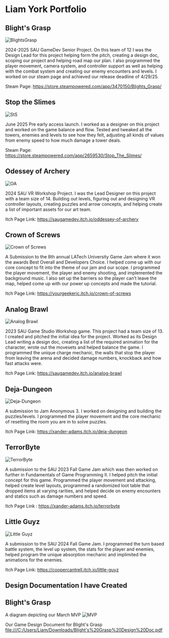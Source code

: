 # Liam York Portfolio 

## Blight's Grasp
![BlightsGrasp](BlightGrasp2.png)

2024-2025 SAU GameDev Senior Project. On this team of 12 I was the Design Lead for this project helping form the pitch, creating a design doc, scoping our project and helping road map our plan. I also programmed the player movement, camera system, and controller support as well as helping with the combat system and creating our enemy encounters and levels. I worked on our steam page and achieved our release deadline of 4/29/25. 

Steam Page: <https://store.steampowered.com/app/3470150/Blights_Grasp/>

## Stop the Slimes
![StS](Slime.png)

June 2025 Pre early access launch. I worked as a designer on this project and worked on the game balance and flow. Tested and tweaked all the towers, enemies and levels to see how they felt, adjusting all kinds of values from enemy speed to how much damage a tower deals. 

Steam Page: <https://store.steampowered.com/app/2659530/Stop_The_Slimes/>


## Odessey of Archery
![OA](Archery.png)

2024 SAU VR Workshop Project. I was the Lead Designer on this project with a team size of 14. Building out levels, figuring out and designing VR controller layouts, creating puzzles and arrow concepts, and helping create a list of important assets for our art team. 

Itch Page Link: <https://saugamedev.itch.io/oddessey-of-archery>





## Crown of Screws
![Crown of Screws](Crown.png)

A Submission to the 8th annual LATech University Game Jam where it won the awards Best Overall and Developers Choice. I helped come up with our core concept to fit into the theme of our jam and our scope. I programmed the player movement, the player and enemy shooting, and implemented the background music. I also set up the barriers so the player can’t leave the map, helped come up with our power up concepts and made the tutorial.  

Itch Page Link: <https://yourgeekeric.itch.io/crown-of-screws>




## Analog Brawl
![Analog Brawl](Analog.png)

2023 SAU Game Studio Workshop game. This project had a team size of 13. I created and pitched the initial idea for the project. Worked as its Design Lead writing a design doc, creating a list of the required animation for the character, wrote out the movesets and helped balance the game. I programmed the unique charge mechanic, the walls that stop the player from leaving the arena and decided damage numbers, knockback and how fast attacks were.

Itch Page Link: <https://saugamedev.itch.io/analog-brawl>





## Deja-Dungeon
![Deja-Dungeon](Deja.png)

A submission to Jam Anonymous 3. I worked on designing and building the puzzles/levels. I programmed the player movement and the core mechanic of resetting the room you are in to solve puzzles. 

Itch Page Link: <https://xander-adams.itch.io/deja-dungeon>





## TerrorByte
![TerrorByte](Byte.png)

A submission to the SAU 2023 Fall Game Jam which was then worked on further in Fundamentals of Game Programming II. I helped pitch the initial concept for this game. Programmed the player movement and attacking, helped create level layouts, programmed a randomized loot table that dropped items at varying rarities, and helped decide on enemy encounters and statics such as damage numbers and speed.   

Itch Page Link : <https://xander-adams.itch.io/terrorbyte>




## Little Guyz
![Little Guyz](Little.png)

A submission to the SAU 2024 Fall Game Jam. I programmed the turn based battle system, the level up system, the stats for the player and enemies, helped program the unique absorption mechanic and implimited the animations for the enemies.  

Itch Page Link: <https://coopercantrell.itch.io/little-guyz>

## Design Documentation I have Created 

## Blight's Grasp

A diagram depicting our March MVP 
![MVP](MarchMVP.png)

Our Game Design Document for Blight's Grasp
<file:///C:/Users/Liam/Downloads/Blight's%20Grasp%20Design%20Doc.pdf>


